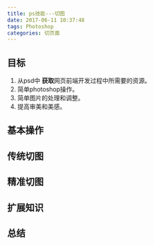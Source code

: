 ```yaml
---
title: ps技能---切图
date: 2017-06-11 10:37:48
tags: Photoshop
categories: 切页面
---
```


## 目标

1. 从psd中 **获取**网页前端开发过程中所需要的资源。
2. 简单photoshop操作。
3. 简单图片的处理和调整。
4. 提高审美和美感。

## 基本操作

## 传统切图

## 精准切图

## 扩展知识

## 总结

